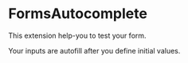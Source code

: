 # FormsAutocomplete

This extension help-you to test your form.

Your inputs are autofill after you define initial values.